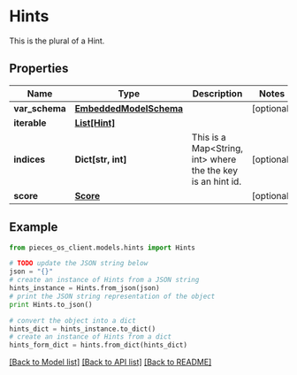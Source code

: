 # Hints

This is the plural of a Hint.

## Properties

Name | Type | Description | Notes
------------ | ------------- | ------------- | -------------
**var_schema** | [**EmbeddedModelSchema**](EmbeddedModelSchema.md) |  | [optional] 
**iterable** | [**List[Hint]**](Hint.md) |  | 
**indices** | **Dict[str, int]** | This is a Map&lt;String, int&gt; where the the key is an hint id. | [optional] 
**score** | [**Score**](Score.md) |  | [optional] 

## Example

```python
from pieces_os_client.models.hints import Hints

# TODO update the JSON string below
json = "{}"
# create an instance of Hints from a JSON string
hints_instance = Hints.from_json(json)
# print the JSON string representation of the object
print Hints.to_json()

# convert the object into a dict
hints_dict = hints_instance.to_dict()
# create an instance of Hints from a dict
hints_form_dict = hints.from_dict(hints_dict)
```
[[Back to Model list]](../README.md#documentation-for-models) [[Back to API list]](../README.md#documentation-for-api-endpoints) [[Back to README]](../README.md)


